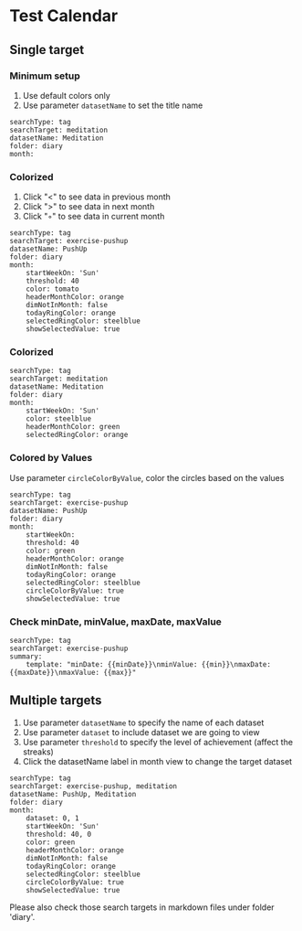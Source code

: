 # Test Calendar

## Single target
### Minimum setup
1. Use default colors only
2. Use parameter `datasetName` to set the title name
``` tracker
searchType: tag
searchTarget: meditation
datasetName: Meditation
folder: diary
month:
```

### Colorized
1. Click "<" to see data in previous month
2. Click ">" to see data in next month
3. Click "◦" to see data in current month
``` tracker
searchType: tag
searchTarget: exercise-pushup
datasetName: PushUp
folder: diary
month:
    startWeekOn: 'Sun'
    threshold: 40
    color: tomato
    headerMonthColor: orange
    dimNotInMonth: false
    todayRingColor: orange
    selectedRingColor: steelblue
    showSelectedValue: true
```

### Colorized
``` tracker
searchType: tag
searchTarget: meditation
datasetName: Meditation
folder: diary
month:
    startWeekOn: 'Sun'
    color: steelblue
    headerMonthColor: green
    selectedRingColor: orange
```

### Colored by Values
Use parameter `circleColorByValue`, color the circles based on the values
``` tracker
searchType: tag
searchTarget: exercise-pushup
datasetName: PushUp
folder: diary
month:
    startWeekOn:
    threshold: 40
    color: green
    headerMonthColor: orange
    dimNotInMonth: false
    todayRingColor: orange
    selectedRingColor: steelblue
    circleColorByValue: true
    showSelectedValue: true
```

### Check minDate, minValue, maxDate, maxValue
``` tracker
searchType: tag
searchTarget: exercise-pushup
summary:
    template: "minDate: {{minDate}}\nminValue: {{min}}\nmaxDate: {{maxDate}}\nmaxValue: {{max}}"
```

## Multiple targets
1. Use parameter `datasetName` to specify the name of each dataset
2. Use parameter `dataset` to include dataset we are going to view
3. Use parameter `threshold` to specify the level of achievement (affect the streaks)
4. Click the datasetName label in month view to change the target dataset
``` tracker
searchType: tag
searchTarget: exercise-pushup, meditation
datasetName: PushUp, Meditation
folder: diary
month:
    dataset: 0, 1
    startWeekOn: 'Sun'
    threshold: 40, 0
    color: green
    headerMonthColor: orange
    dimNotInMonth: false
    todayRingColor: orange
    selectedRingColor: steelblue
    circleColorByValue: true
    showSelectedValue: true
```

Please also check those search targets in markdown files under folder 'diary'.

